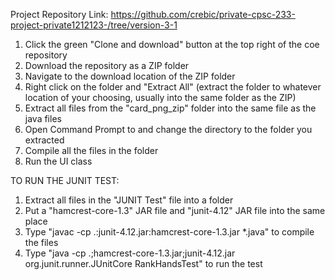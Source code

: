 Project Repository Link:
https://github.com/crebic/private-cpsc-233-project-private1212123-/tree/version-3-1

1. Click the green "Clone and download" button at the top right of the coe repository
2. Download the repository as a ZIP folder
3. Navigate to the download location of the ZIP folder
4. Right click on the folder and "Extract All" (extract the folder to whatever location of your choosing, usually into the same folder as the ZIP)
5. Extract all files from the "card_png_zip" folder into the same file as the java files 
6. Open Command Prompt to and change the directory to the folder you extracted
7. Compile all the files in the folder
8. Run the UI class


TO RUN THE JUNIT TEST:
1. Extract all files in the "JUNIT Test" file into a folder 
2. Put a "hamcrest-core-1.3" JAR file and "junit-4.12" JAR file into the same place
3. Type "javac -cp .:junit-4.12.jar:hamcrest-core-1.3.jar *.java" to compile the files
4. Type "java -cp .;hamcrest-core-1.3.jar;junit-4.12.jar org.junit.runner.JUnitCore  RankHandsTest" to run the test
